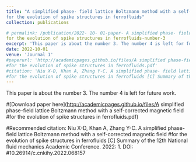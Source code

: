 ```yaml
---
title: "A simplified phase- field lattice Boltzmann method with a self-corrected magnetic field
for the evolution of spike structures in ferrofluids"
collection: publications

# permalink: /publication/2022- 10- 01-paper- A simplified phase- field lattice Boltzmann method with a self- corrected magnetic field
for the evolution of spike structures in ferrofluids-number-3
excerpt: 'This paper is about the number 3. The number 4 is left for future work.'
date: 2022-10-01
venue: 'Journal 1'
#paperurl: 'http://academicpages.github.io/files/A simplified phase-field lattice Boltzmann method with a self-corrected magnetic field
#for the evolution of spike structures in ferrofluids.pdf'
#citation: 'Niu X-D, Khan A, Zhang Y-C. A simplified phase- field lattice Boltzmann method with a self-corrected magnetic field
#for the evolution of spike structures in ferrofluids [C] Summary of the 12th National fluid mechanics Academic Conference. 2022: 1. DOI: #10.26914/c.cnkihy.2022.068157'
---
```

This paper is about the number 3. The number 4 is left for future work.

#[Download paper here](http://academicpages.github.io/files/A simplified phase-field lattice Boltzmann method with a self-corrected magnetic field
#for the evolution of spike structures in ferrofluids.pdf)

#Recommended citation: Niu X-D, Khan A, Zhang Y-C. A simplified phase-field lattice Boltzmann method with a self-corrected magnetic field
#for the evolution of spike structures in ferrofluids [C] Summary of the 12th National fluid mechanics Academic Conference. 2022: 1. DOI: #10.26914/c.cnkihy.2022.068157
